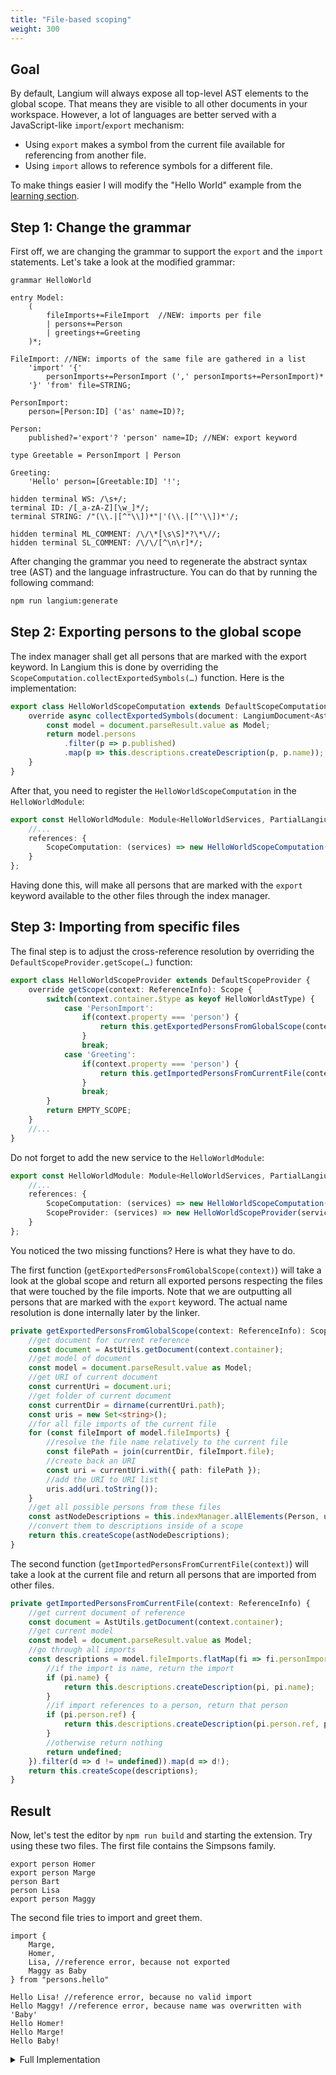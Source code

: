 ```yaml
---
title: "File-based scoping"
weight: 300
---
```


## Goal

By default, Langium will always expose all top-level AST elements to the global scope. That means they are visible to all other documents in your workspace. However, a lot of languages are better served with a JavaScript-like `import`/`export` mechanism:

* Using `export` makes a symbol from the current file available for referencing from another file.
* Using `import` allows to reference symbols for a different file.

To make things easier I will modify the "Hello World" example from the [learning section](/docs/learn/workflow).

## Step 1: Change the grammar

First off, we are changing the grammar to support the `export` and the `import` statements. Let's take a look at the modified grammar:

```langium
grammar HelloWorld

entry Model:
    (
        fileImports+=FileImport  //NEW: imports per file
        | persons+=Person
        | greetings+=Greeting
    )*;

FileImport: //NEW: imports of the same file are gathered in a list
    'import' '{' 
        personImports+=PersonImport (',' personImports+=PersonImport)* 
    '}' 'from' file=STRING; 

PersonImport:
    person=[Person:ID] ('as' name=ID)?;

Person:
    published?='export'? 'person' name=ID; //NEW: export keyword

type Greetable = PersonImport | Person

Greeting:
    'Hello' person=[Greetable:ID] '!';

hidden terminal WS: /\s+/;
terminal ID: /[_a-zA-Z][\w_]*/;
terminal STRING: /"(\\.|[^"\\])*"|'(\\.|[^'\\])*'/;

hidden terminal ML_COMMENT: /\/\*[\s\S]*?\*\//;
hidden terminal SL_COMMENT: /\/\/[^\n\r]*/;
```

After changing the grammar you need to regenerate the abstract syntax tree (AST) and the language infrastructure. You can do that by running the following command:

```bash
npm run langium:generate
```

## Step 2: Exporting persons to the global scope

The index manager shall get all persons that are marked with the export keyword. In Langium this is done by overriding the `ScopeComputation.collectExportedSymbols(…)` function. Here is the implementation:

```typescript
export class HelloWorldScopeComputation extends DefaultScopeComputation {
    override async collectExportedSymbols(document: LangiumDocument<AstNode>): Promise<AstNodeDescription[]> {
        const model = document.parseResult.value as Model;
        return model.persons
            .filter(p => p.published)
            .map(p => this.descriptions.createDescription(p, p.name));
    }
}
```

After that, you need to register the `HelloWorldScopeComputation` in the `HelloWorldModule`:

```typescript
export const HelloWorldModule: Module<HelloWorldServices, PartialLangiumServices & HelloWorldAddedServices> = {
    //...
    references: {
        ScopeComputation: (services) => new HelloWorldScopeComputation(services)
    }
};
```

Having done this, will make all persons that are marked with the `export` keyword available to the other files through the index manager.

## Step 3: Importing from specific files

The final step is to adjust the cross-reference resolution by overriding the `DefaultScopeProvider.getScope(…)` function:

```typescript
export class HelloWorldScopeProvider extends DefaultScopeProvider {
    override getScope(context: ReferenceInfo): Scope {
        switch(context.container.$type as keyof HelloWorldAstType) {
            case 'PersonImport':
                if(context.property === 'person') {
                    return this.getExportedPersonsFromGlobalScope(context);
                }
                break;
            case 'Greeting':
                if(context.property === 'person') {
                    return this.getImportedPersonsFromCurrentFile(context);
                }
                break;
        }
        return EMPTY_SCOPE;
    }
    //...
}
```

Do not forget to add the new service to the `HelloWorldModule`:

```typescript
export const HelloWorldModule: Module<HelloWorldServices, PartialLangiumServices & HelloWorldAddedServices> = {
    //...
    references: {
        ScopeComputation: (services) => new HelloWorldScopeComputation(services),
        ScopeProvider: (services) => new HelloWorldScopeProvider(services) //NEW!
    }
};
```

You noticed the two missing functions? Here is what they have to do.

The first function (`getExportedPersonsFromGlobalScope(context)`) will take a look at the global scope and return all exported persons respecting the files that were touched by the file imports. Note that we are outputting all persons that are marked with the `export` keyword. The actual name resolution is done internally later by the linker.

```typescript
private getExportedPersonsFromGlobalScope(context: ReferenceInfo): Scope {
    //get document for current reference
    const document = AstUtils.getDocument(context.container);
    //get model of document
    const model = document.parseResult.value as Model;
    //get URI of current document
    const currentUri = document.uri;
    //get folder of current document
    const currentDir = dirname(currentUri.path);
    const uris = new Set<string>();
    //for all file imports of the current file
    for (const fileImport of model.fileImports) {
        //resolve the file name relatively to the current file
        const filePath = join(currentDir, fileImport.file);
        //create back an URI
        const uri = currentUri.with({ path: filePath });
        //add the URI to URI list
        uris.add(uri.toString());
    }
    //get all possible persons from these files
    const astNodeDescriptions = this.indexManager.allElements(Person, uris).toArray();
    //convert them to descriptions inside of a scope
    return this.createScope(astNodeDescriptions);
}
```

The second function (`getImportedPersonsFromCurrentFile(context)`) will take a look at the current file and return all persons that are imported from other files.

```typescript
private getImportedPersonsFromCurrentFile(context: ReferenceInfo) {
    //get current document of reference
    const document = AstUtils.getDocument(context.container);
    //get current model
    const model = document.parseResult.value as Model;
    //go through all imports
    const descriptions = model.fileImports.flatMap(fi => fi.personImports.map(pi => {
        //if the import is name, return the import
        if (pi.name) {
            return this.descriptions.createDescription(pi, pi.name);
        }
        //if import references to a person, return that person
        if (pi.person.ref) {
            return this.descriptions.createDescription(pi.person.ref, pi.person.ref.name);
        }
        //otherwise return nothing
        return undefined;
    }).filter(d => d != undefined)).map(d => d!);
    return this.createScope(descriptions);
}
```

## Result

Now, let's test the editor by `npm run build` and starting the extension.
Try using these two files. The first file contains the Simpsons family.

```plain
export person Homer
export person Marge
person Bart
person Lisa
export person Maggy
```

The second file tries to import and greet them.

```plain
import { 
    Marge,
    Homer,
    Lisa, //reference error, because not exported
    Maggy as Baby
} from "persons.hello"

Hello Lisa! //reference error, because no valid import
Hello Maggy! //reference error, because name was overwritten with 'Baby'
Hello Homer!
Hello Marge!
Hello Baby!
```

<details>
<summary>Full Implementation</summary>

```ts
import { AstNode, AstNodeDescription, AstUtils, DefaultScopeComputation, DefaultScopeProvider, EMPTY_SCOPE, LangiumDocument, ReferenceInfo, Scope } from "langium";
import { CancellationToken } from "vscode-languageclient";
import { HelloWorldAstType, Model, Person } from "./generated/ast.js";
import { dirname, join } from "node:path";

export class HelloWorldScopeComputation extends DefaultScopeComputation {
    override async collectExportedSymbols(document: LangiumDocument<AstNode>): Promise<AstNodeDescription[]> {
        const model = document.parseResult.value as Model;
        return model.persons
            .filter(p => p.published)
            .map(p => this.descriptions.createDescription(p, p.name))
        ;
    }
}

export class HelloWorldScopeProvider extends DefaultScopeProvider {
    override getScope(context: ReferenceInfo): Scope {
        switch(context.container.$type as keyof HelloWorldAstType) {
            case 'PersonImport':
                if(context.property === 'person') {
                    return this.getExportedPersonsFromGlobalScope(context);
                }
                break;
            case 'Greeting':
                if(context.property === 'person') {
                    return this.getImportedPersonsFromCurrentFile(context);
                }
                break;
        }
        return EMPTY_SCOPE;
    }

    protected getExportedPersonsFromGlobalScope(context: ReferenceInfo): Scope {
        //get document for current reference
        const document = AstUtils.getDocument(context.container);
        //get model of document
        const model = document.parseResult.value as Model;
        //get URI of current document
        const currentUri = document.uri;
        //get folder of current document
        const currentDir = dirname(currentUri.path);
        const uris = new Set<string>();
        //for all file imports of the current file
        for (const fileImport of model.fileImports) {
            //resolve the file name relatively to the current file
            const filePath = join(currentDir, fileImport.file);
            //create back an URI
            const uri = currentUri.with({ path: filePath });
            //add the URI to URI list
            uris.add(uri.toString());
        }
        //get all possible persons from these files
        const astNodeDescriptions = this.indexManager.allElements(Person, uris).toArray();
        //convert them to descriptions inside of a scope
        return this.createScope(astNodeDescriptions);
    }

    private getImportedPersonsFromCurrentFile(context: ReferenceInfo) {
        //get current document of reference
        const document = AstUtils.getDocument(context.container);
        //get current model
        const model = document.parseResult.value as Model;
        //go through all imports
        const descriptions = model.fileImports.flatMap(fi => fi.personImports.map(pi => {
            //if the import is name, return the import
            if (pi.name) {
                return this.descriptions.createDescription(pi, pi.name);
            }
            //if import references to a person, return that person
            if (pi.person.ref) {
                return this.descriptions.createDescription(pi.person.ref, pi.person.ref.name);
            }
            //otherwise return nothing
            return undefined;
        }).filter(d => d != undefined)).map(d => d!);
        return this.createScope(descriptions);
    }
}
```

</details>